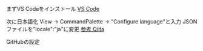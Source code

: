 まずVS Codeをインストール
[VS Code](https://code.visualstudio.com/)

次に日本語化
View -> CommandPalette -> "Configure language"と入力
JSONファイルを"locale":"ja"に変更
[参考 Qiita](https://qiita.com/ayatokura/items/1efb36d54625dc307ab2)

GitHubの設定

